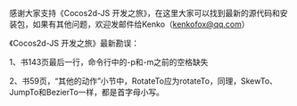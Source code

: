 ﻿感谢大家支持《Cocos2d-JS 开发之旅》，在这里大家可以找到最新的源代码和安装包，如果有其他问题，欢迎发邮件给Kenko（kenkofox@qq.com）

《Cocos2d-JS 开发之旅》最新勘误：

1、书143页最后一行，命令行中的-p和-m之前的空格缺失

2、书59页，“其他的动作”小节中，RotateTo应为rotateTo，同理，SkewTo、JumpTo和BezierTo一样，都是首字母小写。
